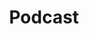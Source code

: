 ---
title: "Podcast"
draft: false
# page title background image
bg_image: "images/backgrounds/page-title.jpg"
# meta description
description : "this is meta description"
---